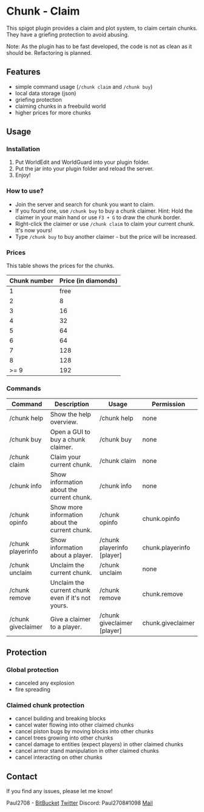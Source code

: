 # Chunk - Claim
This spigot plugin provides a claim and plot system, to claim certain chunks. They have a griefing protection to avoid abusing.

Note: As the plugin has to be fast developed, the code is not as clean as it should be. Refactoring is planned.

## Features
- simple command usage (`/chunk claim` and `/chunk buy`)
- local data storage (json)
- griefing protection
- claiming chunks in a freebuild world
- higher prices for more chunks

## Usage
### Installation
1. Put WorldEdit and WorldGuard into your plugin folder.
2. Put the jar into your plugin folder and reload the server.
3. Enjoy!

### How to use?
- Join the server and search for chunk you want to claim.
- If you found one, use `/chunk buy` to buy a chunk claimer.
Hint: Hold the claimer in your main hand or use `F3 + G` to draw the chunk border.
- Right-click the claimer or use `/chunk claim` to claim your current chunk. It's now yours!
- Type `/chunk buy` to buy another claimer - but the price will be increased.

### Prices
This table shows the prices for the chunks.

| Chunk number | Price (in diamonds) |
|--------------|---------------------|
| 1            | free                |
| 2            | 8                   |
| 3            | 16                  |
| 4            | 32                  |
| 5            | 64                  |
| 6            | 64                  |
| 7            | 128                 |
| 8            | 128                 |
| >= 9         | 192                 |


### Commands
| Command           | Description                                       | Usage                      | Permission       |
|-------------------|---------------------------------------------------|----------------------------|------------------|
| /chunk help       | Show the help overview.                           | /chunk help                | none             |
| /chunk buy        | Open a GUI to buy a chunk claimer.                | /chunk buy                 | none             |
| /chunk claim      | Claim your current chunk.                         | /chunk claim               | none             |
| /chunk info       | Show information about the current chunk.         | /chunk info                | none             |
| /chunk opinfo     | Show more information about the current chunk.    | /chunk opinfo              | chunk.opinfo     |
| /chunk playerinfo | Show information about a player.                  | /chunk playerinfo [player] | chunk.playerinfo |
| /chunk unclaim    | Unclaim the current chunk.                        | /chunk unclaim             | none             |
| /chunk remove     | Unclaim the current chunk even if it's not yours. | /chunk remove              | chunk.remove     |
| /chunk giveclaimer| Give a claimer to a player.                       | /chunk giveclaimer [player]| chunk.giveclaimer|

## Protection
### Global protection
- canceled any explosion
- fire spreading

### Claimed chunk protection
- cancel building and breaking blocks
- cancel water flowing into other claimed chunks
- cancel piston bugs by moving blocks into other chunks
- cancel trees growing into other chunks
- cancel damage to entities (expect players) in other claimed chunks
- cancel armor stand manipulation in other claimed chunks
- cancel interacting on other chunks

## Contact
If you find any issues, please let me know!

Paul2708 - [BitBucket](https://bitbucket.org/Paul2708/) [Twitter](https://twitter.com/theplayerpaul) Discord: Paul2708#1098 [Mail](mailto:playerpaul2708@gmx.de)